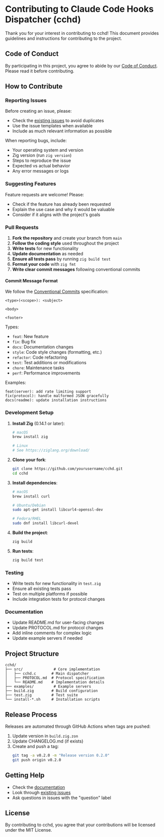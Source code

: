 # Contributing to Claude Code Hooks Dispatcher (cchd)

Thank you for your interest in contributing to cchd! This document provides guidelines and instructions for contributing to the project.

## Code of Conduct

By participating in this project, you agree to abide by our [Code of Conduct](CODE_OF_CONDUCT.md). Please read it before contributing.

## How to Contribute

### Reporting Issues

Before creating an issue, please:
- Check the [existing issues](https://github.com/sammyjoyce/cchd/issues) to avoid duplicates
- Use the issue templates when available
- Include as much relevant information as possible

When reporting bugs, include:
- Your operating system and version
- Zig version (run `zig version`)
- Steps to reproduce the issue
- Expected vs actual behavior
- Any error messages or logs

### Suggesting Features

Feature requests are welcome! Please:
- Check if the feature has already been requested
- Explain the use case and why it would be valuable
- Consider if it aligns with the project's goals

### Pull Requests

1. **Fork the repository** and create your branch from `main`
2. **Follow the coding style** used throughout the project
3. **Write tests** for new functionality
4. **Update documentation** as needed
5. **Ensure all tests pass** by running `zig build test`
6. **Format your code** with `zig fmt`
7. **Write clear commit messages** following conventional commits

#### Commit Message Format

We follow the [Conventional Commits](https://www.conventionalcommits.org/) specification:

```
<type>(<scope>): <subject>

<body>

<footer>
```

Types:
- `feat`: New feature
- `fix`: Bug fix
- `docs`: Documentation changes
- `style`: Code style changes (formatting, etc.)
- `refactor`: Code refactoring
- `test`: Test additions or modifications
- `chore`: Maintenance tasks
- `perf`: Performance improvements

Examples:
```
feat(server): add rate limiting support
fix(protocol): handle malformed JSON gracefully
docs(readme): update installation instructions
```

### Development Setup

1. **Install Zig** (0.14.1 or later):
   ```bash
   # macOS
   brew install zig
   
   # Linux
   # See https://ziglang.org/download/
   ```

2. **Clone your fork**:
   ```bash
   git clone https://github.com/yourusername/cchd.git
   cd cchd
   ```

3. **Install dependencies**:
   ```bash
   # macOS
   brew install curl
   
   # Ubuntu/Debian
   sudo apt-get install libcurl4-openssl-dev
   
   # Fedora/RHEL
   sudo dnf install libcurl-devel
   ```

4. **Build the project**:
   ```bash
   zig build
   ```

5. **Run tests**:
   ```bash
   zig build test
   ```

### Testing

- Write tests for new functionality in `test.zig`
- Ensure all existing tests pass
- Test on multiple platforms if possible
- Include integration tests for protocol changes

### Documentation

- Update README.md for user-facing changes
- Update PROTOCOL.md for protocol changes
- Add inline comments for complex logic
- Update example servers if needed

## Project Structure

```
cchd/
├── src/              # Core implementation
│   ├── cchd.c       # Main dispatcher
│   ├── PROTOCOL.md  # Protocol specification
│   └── README.md    # Implementation details
├── examples/         # Example servers
├── build.zig        # Build configuration
├── test.zig         # Test suite
└── install-*.sh     # Installation scripts
```

## Release Process

Releases are automated through GitHub Actions when tags are pushed:

1. Update version in `build.zig.zon`
2. Update CHANGELOG.md (if exists)
3. Create and push a tag:
   ```bash
   git tag -a v0.2.0 -m "Release version 0.2.0"
   git push origin v0.2.0
   ```

## Getting Help

- Check the [documentation](README.md)
- Look through [existing issues](https://github.com/sammyjoyce/cchd/issues)
- Ask questions in issues with the "question" label

## License

By contributing to cchd, you agree that your contributions will be licensed under the MIT License.